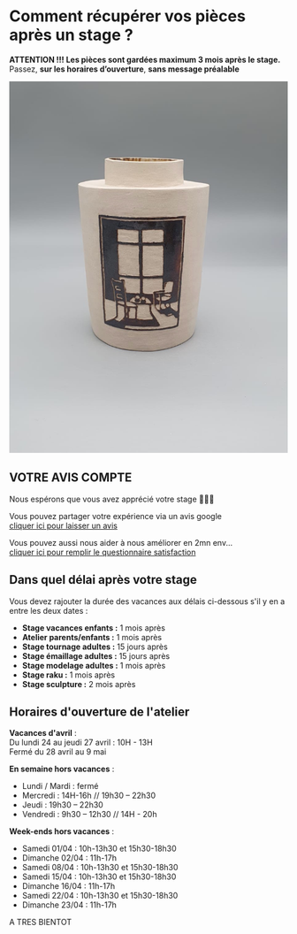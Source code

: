# Comment récupérer vos pièces après un stage ?
**ATTENTION !!! Les pièces sont gardées maximum 3 mois après le stage.**  
Passez, **sur les horaires d’ouverture**, **sans message préalable**    


<img src="/images/vase-poterie-modelage_atelier-fans-de-terre.jpeg" class="image-stage">  
  
  
## VOTRE AVIS COMPTE
Nous espérons que vous avez apprécié votre stage 🙏🙏🙏 

Vous pouvez partager votre expérience via un avis google   
[cliquer ici pour laisser un avis](https://g.page/fansdeterre/review?gm)   

Vous pouvez aussi nous aider à nous améliorer en 2mn env...   
[cliquer ici pour remplir le questionnaire satisfaction](https://forms.office.com/r/ZMh5YtCtj7)
 
 
## Dans quel délai après votre stage  

Vous devez rajouter la durée des vacances aux délais ci-dessous s'il y en a entre les deux dates :  
- **Stage vacances enfants :** 1 mois après 
- **Atelier parents/enfants :** 1 mois après 
- **Stage tournage adultes :** 15 jours après 
- **Stage émaillage adultes :** 15 jours après 
- **Stage modelage adultes :** 1 mois après 
- **Stage raku :** 1 mois après 
- **Stage sculpture :**  2 mois après  
  
  
## Horaires d'ouverture de l'atelier    

**Vacances d'avril** :   
Du lundi 24 au jeudi 27 avril : 10H - 13H  
Fermé du 28 avril au 9 mai     
  
**En semaine hors vacances** :                    
- Lundi / Mardi : fermé  
- Mercredi : 14H-16h // 19h30 – 22h30  
- Jeudi : 19h30 – 22h30  
- Vendredi : 9h30 – 12h30 // 14H - 20h   


**Week-ends hors vacances** :    
- Samedi 01/04 : 10h-13h30 et 15h30-18h30    
- Dimanche 02/04 : 11h-17h  
- Samedi 08/04 : 10h-13h30 et 15h30-18h30    
- Samedi 15/04 : 10h-13h30 et 15h30-18h30    
- Dimanche 16/04 : 11h-17h  
- Samedi 22/04 : 10h-13h30 et 15h30-18h30    
- Dimanche 23/04 : 11h-17h  

 
 
  
A TRES BIENTOT  

